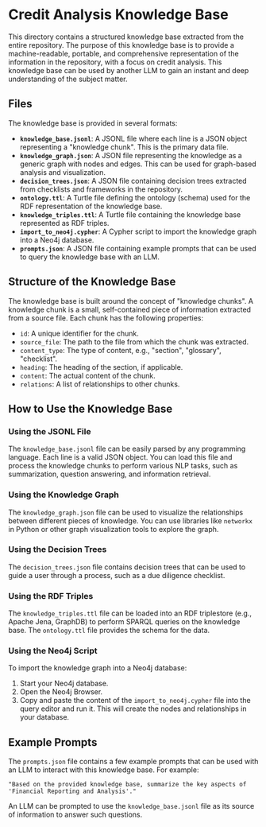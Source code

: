 # Credit Analysis Knowledge Base

This directory contains a structured knowledge base extracted from the entire repository. The purpose of this knowledge base is to provide a machine-readable, portable, and comprehensive representation of the information in the repository, with a focus on credit analysis. This knowledge base can be used by another LLM to gain an instant and deep understanding of the subject matter.

## Files

The knowledge base is provided in several formats:

*   **`knowledge_base.jsonl`**: A JSONL file where each line is a JSON object representing a "knowledge chunk". This is the primary data file.
*   **`knowledge_graph.json`**: A JSON file representing the knowledge as a generic graph with nodes and edges. This can be used for graph-based analysis and visualization.
*   **`decision_trees.json`**: A JSON file containing decision trees extracted from checklists and frameworks in the repository.
*   **`ontology.ttl`**: A Turtle file defining the ontology (schema) used for the RDF representation of the knowledge base.
*   **`knowledge_triples.ttl`**: A Turtle file containing the knowledge base represented as RDF triples.
*   **`import_to_neo4j.cypher`**: A Cypher script to import the knowledge graph into a Neo4j database.
*   **`prompts.json`**: A JSON file containing example prompts that can be used to query the knowledge base with an LLM.

## Structure of the Knowledge Base

The knowledge base is built around the concept of "knowledge chunks". A knowledge chunk is a small, self-contained piece of information extracted from a source file. Each chunk has the following properties:

*   `id`: A unique identifier for the chunk.
*   `source_file`: The path to the file from which the chunk was extracted.
*   `content_type`: The type of content, e.g., "section", "glossary", "checklist".
*   `heading`: The heading of the section, if applicable.
*   `content`: The actual content of the chunk.
*   `relations`: A list of relationships to other chunks.

## How to Use the Knowledge Base

### Using the JSONL File

The `knowledge_base.jsonl` file can be easily parsed by any programming language. Each line is a valid JSON object. You can load this file and process the knowledge chunks to perform various NLP tasks, such as summarization, question answering, and information retrieval.

### Using the Knowledge Graph

The `knowledge_graph.json` file can be used to visualize the relationships between different pieces of knowledge. You can use libraries like `networkx` in Python or other graph visualization tools to explore the graph.

### Using the Decision Trees

The `decision_trees.json` file contains decision trees that can be used to guide a user through a process, such as a due diligence checklist.

### Using the RDF Triples

The `knowledge_triples.ttl` file can be loaded into an RDF triplestore (e.g., Apache Jena, GraphDB) to perform SPARQL queries on the knowledge base. The `ontology.ttl` file provides the schema for the data.

### Using the Neo4j Script

To import the knowledge graph into a Neo4j database:
1.  Start your Neo4j database.
2.  Open the Neo4j Browser.
3.  Copy and paste the content of the `import_to_neo4j.cypher` file into the query editor and run it. This will create the nodes and relationships in your database.

## Example Prompts

The `prompts.json` file contains a few example prompts that can be used with an LLM to interact with this knowledge base. For example:

```
"Based on the provided knowledge base, summarize the key aspects of 'Financial Reporting and Analysis'."
```

An LLM can be prompted to use the `knowledge_base.jsonl` file as its source of information to answer such questions.
